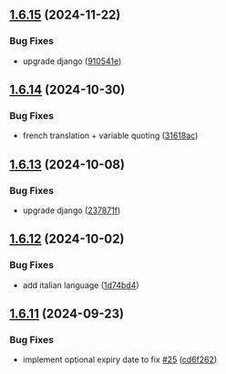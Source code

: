 ## [1.6.15](https://github.com/l4rm4nd/VoucherVault/compare/v1.6.14...v1.6.15) (2024-11-22)


### Bug Fixes

* upgrade django ([910541e](https://github.com/l4rm4nd/VoucherVault/commit/910541e65d68e549efee9934563bcfe0d11a3d94))

## [1.6.14](https://github.com/l4rm4nd/VoucherVault/compare/v1.6.13...v1.6.14) (2024-10-30)


### Bug Fixes

* french translation + variable quoting ([31618ac](https://github.com/l4rm4nd/VoucherVault/commit/31618ace8f9b360632573a45b161fe326b0ce1df))

## [1.6.13](https://github.com/l4rm4nd/VoucherVault/compare/v1.6.12...v1.6.13) (2024-10-08)


### Bug Fixes

* upgrade django ([237871f](https://github.com/l4rm4nd/VoucherVault/commit/237871f7a61ffc9fab3e5a7b6048d29e3fbb4b0a))

## [1.6.12](https://github.com/l4rm4nd/VoucherVault/compare/v1.6.11...v1.6.12) (2024-10-02)


### Bug Fixes

* add italian language ([1d74bd4](https://github.com/l4rm4nd/VoucherVault/commit/1d74bd4cb17f653156d2034cdb9e6065c3413268))

## [1.6.11](https://github.com/l4rm4nd/VoucherVault/compare/v1.6.10...v1.6.11) (2024-09-23)


### Bug Fixes

* implement optional expiry date to fix [#25](https://github.com/l4rm4nd/VoucherVault/issues/25) ([cd6f262](https://github.com/l4rm4nd/VoucherVault/commit/cd6f2621d1e1f8d7fba757efc79b967a84e08181))

